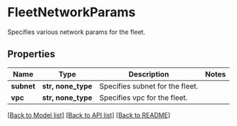 # FleetNetworkParams

Specifies various network params for the fleet.

## Properties
Name | Type | Description | Notes
------------ | ------------- | ------------- | -------------
**subnet** | **str, none_type** | Specifies subnet for the fleet. | 
**vpc** | **str, none_type** | Specifies vpc for the fleet. | 

[[Back to Model list]](../README.md#documentation-for-models) [[Back to API list]](../README.md#documentation-for-api-endpoints) [[Back to README]](../README.md)


